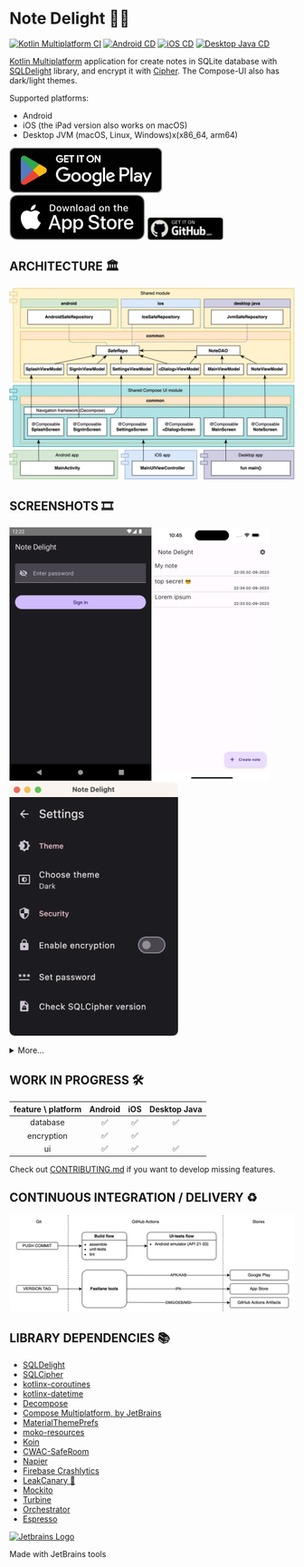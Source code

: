 # Note Delight 📝🔐

[![Kotlin Multiplatform CI](https://github.com/softartdev/NoteDelight/actions/workflows/kmp.yml/badge.svg)](https://github.com/softartdev/NoteDelight/actions/workflows/kmp.yml)
[![Android CD](https://github.com/softartdev/NoteDelight/actions/workflows/android.yml/badge.svg)](https://github.com/softartdev/NoteDelight/actions/workflows/android.yml)
[![iOS CD](https://github.com/softartdev/NoteDelight/actions/workflows/ios.yml/badge.svg)](https://github.com/softartdev/NoteDelight/actions/workflows/ios.yml)
[![Desktop Java CD](https://github.com/softartdev/NoteDelight/actions/workflows/desktop.yaml/badge.svg)](https://github.com/softartdev/NoteDelight/actions/workflows/desktop.yaml)

[Kotlin Multiplatform](https://kotlinlang.org/lp/mobile/) application for create notes in SQLite
database with [SQLDelight](https://github.com/cashapp/sqldelight) library, and encrypt it
with [Cipher](https://www.zetetic.net/sqlcipher/). The Compose-UI also has dark/light themes.

Supported platforms:

- Android
- iOS (the iPad version also works on macOS)
- Desktop JVM (macOS, Linux, Windows)x(x86_64, arm64)

[![google_play_badge](screenshoots/badge-google-play.svg)](https://play.google.com/store/apps/details?id=com.softartdev.noteroom)
[![app_store_badge](screenshoots/badge-app-store.svg)](https://apps.apple.com/ge/app/note-delight/id6444444290)
<a href="https://github.com/softartdev/NoteDelight/releases"><img src="screenshoots/badge-github.webp" alt="github_badge" height="40"></a>

## ARCHITECTURE 🏛

![Architecture blueprint for this project](screenshoots/architecture.png)

## SCREENSHOTS 🎞️

<img src="screenshoots/android/dark/1.png" height="447"> <img src="screenshoots/ios/light/5.png" height="447"> <img src="screenshoots/desktop/dark/6.png" height="447">
<details>
    <summary>More…</summary>
    <p><img src="screenshoots/android/dark/1.png" height="447"> <img src="screenshoots/ios/dark/1.png" height="447"> <img src="screenshoots/desktop/dark/1.png" height="447"></p>
    <p><img src="screenshoots/android/light/1.png" height="447"> <img src="screenshoots/ios/light/1.png" height="447"> <img src="screenshoots/desktop/light/1.png" height="447"></p>
    <p><img src="screenshoots/android/dark/2.png" height="447"> <img src="screenshoots/ios/dark/2.png" height="447"> <img src="screenshoots/desktop/dark/2.png" height="447"></p>
    <p><img src="screenshoots/android/light/2.png" height="447"> <img src="screenshoots/ios/light/2.png" height="447"> <img src="screenshoots/desktop/light/2.png" height="447"></p>
    <p><img src="screenshoots/android/dark/3.png" height="447"> <img src="screenshoots/ios/dark/3.png" height="447"> <img src="screenshoots/desktop/dark/3.png" height="447"></p>
    <p><img src="screenshoots/android/light/3.png" height="447"> <img src="screenshoots/ios/light/3.png" height="447"> <img src="screenshoots/desktop/light/3.png" height="447"></p>
    <p><img src="screenshoots/android/dark/4.png" height="447"> <img src="screenshoots/ios/dark/4.png" height="447"> <img src="screenshoots/desktop/dark/4.png" height="447"></p>
    <p><img src="screenshoots/android/light/4.png" height="447"> <img src="screenshoots/ios/light/4.png" height="447"> <img src="screenshoots/desktop/light/4.png" height="447"></p>
    <p><img src="screenshoots/android/dark/5.png" height="447"> <img src="screenshoots/ios/dark/5.png" height="447"> <img src="screenshoots/desktop/dark/5.png" height="447"></p>
    <p><img src="screenshoots/android/light/5.png" height="447"> <img src="screenshoots/ios/light/5.png" height="447"> <img src="screenshoots/desktop/light/5.png" height="447"></p>
    <p><img src="screenshoots/android/dark/6.png" height="447"> <img src="screenshoots/ios/dark/6.png" height="447"> <img src="screenshoots/desktop/dark/6.png" height="447"></p>
    <p><img src="screenshoots/android/light/6.png" height="447"> <img src="screenshoots/ios/light/6.png" height="447"> <img src="screenshoots/desktop/light/6.png" height="447"></p>
    <p><img src="screenshoots/android/dark/7.png" height="447"> <img src="screenshoots/ios/dark/7.png" height="447"> <img src="screenshoots/desktop/dark/7.png" height="447"></p>
    <p><img src="screenshoots/android/light/7.png" height="447"> <img src="screenshoots/ios/light/7.png" height="447"> <img src="screenshoots/desktop/light/7.png" height="447"></p>
    <p><img src="screenshoots/android/dark/8.png" height="447"> <img src="screenshoots/ios/dark/8.png" height="447"> <img src="screenshoots/desktop/dark/8.png" height="447"></p>
    <p><img src="screenshoots/android/light/8.png" height="447"> <img src="screenshoots/ios/light/8.png" height="447"> <img src="screenshoots/desktop/light/8.png" height="447"></p>
</details>

## WORK IN PROGRESS 🛠

| feature \ platform | Android | iOS | Desktop Java |
|:------------------:|:-------:|:---:|:------------:|
|      database      |    ✅    | ✅	  |      ✅	      |
|     encryption     |    ✅    | ✅ 	 |              |
|         ui         |    ✅    | ✅	  |      ✅	      |

Check out [CONTRIBUTING.md](/CONTRIBUTING.md) if you want to develop missing features.

## CONTINUOUS INTEGRATION / DELIVERY ♻️

![CI/CD workflows blueprint for this project](screenshoots/ci_cd.png)

## LIBRARY DEPENDENCIES 📚

- [SQLDelight](https://github.com/cashapp/sqldelight)
- [SQLCipher](https://github.com/sqlcipher/sqlcipher)
- [kotlinx-coroutines](https://github.com/Kotlin/kotlinx.coroutines)
- [kotlinx-datetime](https://github.com/Kotlin/kotlinx-datetime)
- [Decompose](https://github.com/arkivanov/Decompose)
- [Compose Multiplatform, by JetBrains](https://github.com/JetBrains/compose-jb)
- [MaterialThemePrefs](https://github.com/softartdev/MaterialThemePrefs)
- [moko-resources](https://github.com/icerockdev/moko-resources)
- [Koin](https://github.com/InsertKoinIO/koin)
- [CWAC-SafeRoom](https://github.com/commonsguy/cwac-saferoom)
- [Napier](https://github.com/AAkira/Napier)
- [Firebase Crashlytics](https://firebase.google.com/products/crashlytics)
- [LeakCanary 🐤](https://github.com/square/leakcanary)
- [Mockito](https://github.com/mockito/mockito)
- [Turbine](https://github.com/cashapp/turbine)
- [Orchestrator](https://developer.android.com/training/testing/instrumented-tests/androidx-test-libraries/runner#use-android)
- [Espresso](https://developer.android.com/training/testing/espresso)

[![Jetbrains Logo](https://resources.jetbrains.com/storage/products/company/brand/logos/jb_beam.svg)](https://jb.gg/OpenSourceSupport)

Made with JetBrains tools
